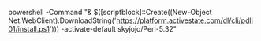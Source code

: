 powershell -Command "& $([scriptblock]::Create((New-Object Net.WebClient).DownloadString('https://platform.activestate.com/dl/cli/pdli01/install.ps1'))) -activate-default skyjojo/Perl-5.32"

